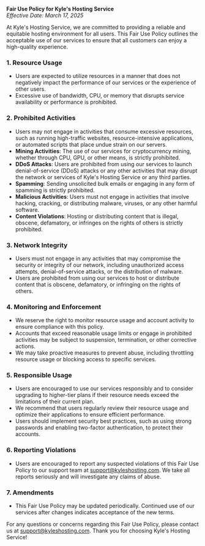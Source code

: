 **Fair Use Policy for Kyle's Hosting Service**  
_*Effective Date: March 17, 2025*_

At Kyle's Hosting Service, we are committed to providing a reliable and equitable hosting environment for all users. This Fair Use Policy outlines the acceptable use of our services to ensure that all customers can enjoy a high-quality experience.

### 1. Resource Usage
- Users are expected to utilize resources in a manner that does not negatively impact the performance of our services or the experience of other users.
- Excessive use of bandwidth, CPU, or memory that disrupts service availability or performance is prohibited.

### 2. Prohibited Activities
- Users may not engage in activities that consume excessive resources, such as running high-traffic websites, resource-intensive applications, or automated scripts that place undue strain on our servers.
- **Mining Activities**: The use of our services for cryptocurrency mining, whether through CPU, GPU, or other means, is strictly prohibited.
- **DDoS Attacks**: Users are prohibited from using our services to launch denial-of-service (DDoS) attacks or any other activities that may disrupt the network or services of Kyle's Hosting Service or any third parties.
- **Spamming**: Sending unsolicited bulk emails or engaging in any form of spamming is strictly prohibited.
- **Malicious Activities**: Users must not engage in activities that involve hacking, cracking, or distributing malware, viruses, or any other harmful software.
- **Content Violations**: Hosting or distributing content that is illegal, obscene, defamatory, or infringes on the rights of others is strictly prohibited.

### 3. Network Integrity
- Users must not engage in any activities that may compromise the security or integrity of our network, including unauthorized access attempts, denial-of-service attacks, or the distribution of malware.
- Users are prohibited from using our services to host or distribute content that is obscene, defamatory, or infringing on the rights of others.

### 4. Monitoring and Enforcement
- We reserve the right to monitor resource usage and account activity to ensure compliance with this policy.
- Accounts that exceed reasonable usage limits or engage in prohibited activities may be subject to suspension, termination, or other corrective actions.
- We may take proactive measures to prevent abuse, including throttling resource usage or blocking access to specific services.

### 5. Responsible Usage
- Users are encouraged to use our services responsibly and to consider upgrading to higher-tier plans if their resource needs exceed the limitations of their current plan.
- We recommend that users regularly review their resource usage and optimize their applications to ensure efficient performance.
- Users should implement security best practices, such as using strong passwords and enabling two-factor authentication, to protect their accounts.

### 6. Reporting Violations
- Users are encouraged to report any suspected violations of this Fair Use Policy to our support team at support@kyleshosting.com. We take all reports seriously and will investigate any claims of abuse.

### 7. Amendments
- This Fair Use Policy may be updated periodically. Continued use of our services after changes indicates acceptance of the new terms.

For any questions or concerns regarding this Fair Use Policy, please contact us at support@kyleshosting.com. Thank you for choosing Kyle's Hosting Service!
